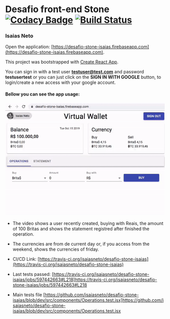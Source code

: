 # Desafio front-end Stone [![Codacy Badge](https://api.codacy.com/project/badge/Grade/ca4e4ec8f97d459d839bac5bddc67b41)](https://www.codacy.com/manual/isaiasneto/desafio-stone-isaias?utm_source=github.com&amp;utm_medium=referral&amp;utm_content=isaiasneto/desafio-stone-isaias&amp;utm_campaign=Badge_Grade) [![Build Status](https://travis-ci.org/isaiasneto/desafio-stone-isaias.svg?branch=master)](https://travis-ci.org/isaiasneto/desafio-stone-isaias)

### Isaias Neto

Open the application: [https://desafio-stone-isaias.firebaseapp.com](https://desafio-stone-isaias.firebaseapp.com).

This project was bootstrapped with [Create React App](https://github.com/facebook/create-react-app).

You can sign in with a test user **testuser@test.com** and password **testusertest** or you can just click on the **SIGN IN WITH GOOGLE** button, to login/create a new access with your google account.

#### Bellow you can see the app usage:

![App usage](/app-usage.gif?raw=true)

- The video shows a user recently created, buying with Reais, the amount of 100 Britas and shows the statement registred after finished the operation.

- The currencies are from de current day or, if you access from the weekend, shows the currencies of friday.

- CI/CD Link: [https://travis-ci.org/isaiasneto/desafio-stone-isaias](https://travis-ci.org/isaiasneto/desafio-stone-isaias)

- Last tests passed: [https://travis-ci.org/isaiasneto/desafio-stone-isaias/jobs/597442663#L218]https://travis-ci.org/isaiasneto/desafio-stone-isaias/jobs/597442663#L218

- Main tests file [https://github.com/isaiasneto/desafio-stone-isaias/blob/dev/src/components/Operations.test.jsx]https://github.com/isaiasneto/desafio-stone-isaias/blob/dev/src/components/Operations.test.jsx
